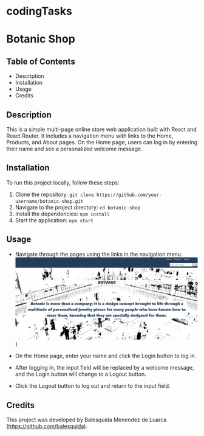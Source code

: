 # codingTasks

# Botanic Shop

## Table of Contents
- Description
- Installation
- Usage
- Credits

## Description
This is a simple multi-page online store web application built with React and React Router. It includes a navigation menu with links to the Home, Products, and About pages. On the Home page, users can log in by entering their name and see a personalized welcome message.

## Installation
To run this project locally, follow these steps:
1. Clone the repository: `git clone https://github.com/your-username/botanic-shop.git`
2. Navigate to the project directory: `cd botanic-shop`
3. Install the dependencies: `npm install`
4. Start the application: `npm start`

## Usage
- Navigate through the pages using the links in the navigation menu.
![Home](https://github.com/balesquida/codingTasks/blob/main/Captura%20de%20pantalla%202024-06-12%20195342.png?raw=true))

- On the Home page, enter your name and click the Login button to log in.
- After logging in, the input field will be replaced by a welcome message, and the Login button will change to a Logout button.
- Click the Logout button to log out and return to the input field.

## Credits
This project was developed by Balesquida Menendez de Luarca (https://github.com/balesquida).
